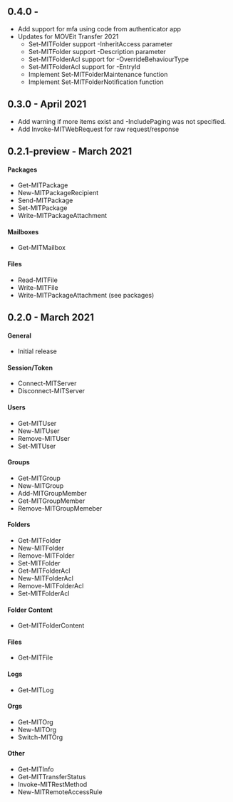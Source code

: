 ## 0.4.0 - 
* Add support for mfa using code from authenticator app
* Updates for MOVEit Transfer 2021
    * Set-MITFolder support -InheritAccess parameter
    * Set-MITFolder support -Description parameter
    * Set-MITFolderAcl support for -OverrideBehaviourType
    * Set-MITFolderAcl support for -EntryId
    * Implement Set-MITFolderMaintenance function
    * Implement Set-MITFolderNotification function
## 0.3.0 - April 2021
* Add warning if more items exist and -IncludePaging was not specified.
* Add Invoke-MITWebRequest for raw request/response
## 0.2.1-preview - March 2021
#### Packages
* Get-MITPackage
* New-MITPackageRecipient
* Send-MITPackage
* Set-MITPackage
* Write-MITPackageAttachment
#### Mailboxes
* Get-MITMailbox
#### Files
* Read-MITFile
* Write-MITFile
* Write-MITPackageAttachment (see packages)
## 0.2.0 - March 2021
#### General
* Initial release
#### Session/Token
* Connect-MITServer
* Disconnect-MITServer
#### Users
* Get-MITUser
* New-MITUser
* Remove-MITUser
* Set-MITUser
#### Groups
* Get-MITGroup
* New-MITGroup
* Add-MITGroupMember
* Get-MITGroupMember
* Remove-MITGroupMemeber
#### Folders
* Get-MITFolder
* New-MITFolder
* Remove-MITFolder
* Set-MITFolder
* Get-MITFolderAcl
* New-MITFolderAcl
* Remove-MITFolderAcl
* Set-MITFolderAcl
#### Folder Content
* Get-MITFolderContent
#### Files
* Get-MITFile
#### Logs
* Get-MITLog
#### Orgs
* Get-MITOrg
* New-MITOrg
* Switch-MITOrg
#### Other
* Get-MITInfo
* Get-MITTransferStatus
* Invoke-MITRestMethod
* New-MITRemoteAccessRule
